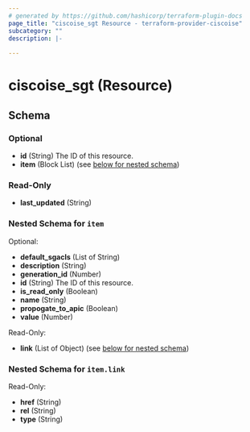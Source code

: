 ```yaml
---
# generated by https://github.com/hashicorp/terraform-plugin-docs
page_title: "ciscoise_sgt Resource - terraform-provider-ciscoise"
subcategory: ""
description: |-
  
---
```


# ciscoise_sgt (Resource)





<!-- schema generated by tfplugindocs -->
## Schema

### Optional

- **id** (String) The ID of this resource.
- **item** (Block List) (see [below for nested schema](#nestedblock--item))

### Read-Only

- **last_updated** (String)

<a id="nestedblock--item"></a>
### Nested Schema for `item`

Optional:

- **default_sgacls** (List of String)
- **description** (String)
- **generation_id** (Number)
- **id** (String) The ID of this resource.
- **is_read_only** (Boolean)
- **name** (String)
- **propogate_to_apic** (Boolean)
- **value** (Number)

Read-Only:

- **link** (List of Object) (see [below for nested schema](#nestedatt--item--link))

<a id="nestedatt--item--link"></a>
### Nested Schema for `item.link`

Read-Only:

- **href** (String)
- **rel** (String)
- **type** (String)



